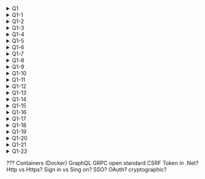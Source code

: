 <details>
<summary>Q1</summary>

## Q1: What is .Net Core?

.NET Core is a **open-source** and **cross-platform framework** developed by Microsoft. .NET Core is optimized for **high performance**, especially in web applications, and is designed to be **cloud-ready** with tight integration for building, deploying, and scaling cloud services.

</details>

<details>
<summary>Q1-1</summary>

## Q1-1: What is CLR?

The Common Language Runtime (CLR) is the virtual machine component of Microsoft's .NET framework. It provides a managed execution environment for .NET applications, handling tasks such as memory management, security, and exception handling. Here are some key functions and features of the CLR:

1. **Memory Management**: The CLR includes a **garbage collector (GC)** that automatically handles memory allocation and deallocation, helping to prevent memory leaks and optimize resource usage.

2. **Type Safety**: The CLR enforces type safety, ensuring that code adheres to type rules and preventing type-related errors and vulnerabilities.

3. **Exception Handling**: It provides a structured approach to handling exceptions, allowing for robust error management and recovery within applications.

4. **Security**: The CLR includes a security model that enforces code access security (CAS) and provides mechanisms for defining and enforcing security policies.

5. **Just-In-Time (JIT) Compilation**: The CLR compiles **intermediate language (IL)** code into native machine code at runtime, optimizing performance and enabling cross-platform compatibility.

6. **Interoperability**: It provides mechanisms for interacting with unmanaged code and other programming environments, enabling integration with existing libraries and applications.

7. **Thread Management**: The CLR manages and schedules threads, providing support for multithreading and parallelism in .NET applications.

Overall, the CLR is a key component of the .NET ecosystem, providing a managed execution environment that simplifies development, enhances security, and improves performance.

</details>

<details>
<summary>Q1-2</summary>

## Q1-2: What is RyuJIT?

RyuJIT is the Just-In-Time (JIT) compiler used in the .NET framework, starting from .NET Framework 4.6 and .NET Core. It replaces the older JIT compiler, known as the "MSIL JIT," and is designed to improve performance and efficiency in the compilation of Intermediate Language (IL) code to native machine code.

</details>

<details>
<summary>Q1-3</summary>

## Q1-3: What is framework?

A framework is a pre-built collection of libraries, tools, and conventions that provides a structured environment for building applications. It offers reusable code and predefined architecture that developers can use to solve common programming problems, allowing them to focus on the unique aspects of their application rather than reinventing the wheel.

**Example**: Imagine you're building a house. A framework is like having pre-cut pieces of wood, blueprints, and tools that show you exactly how to put the house together. It makes the building process faster and easier.

</details>

<details>
<summary>Q1-4</summary>

## Q1-4: What is virtual machine component?

A virtual machine component is a software layer that enables the execution of applications in a controlled, platform-independent environment. It abstracts the underlying hardware and provides services like memory management, security, and portability, ensuring that applications can run consistently across different systems.

</details>

<details>
<summary>Q1-5</summary>

## Q1-5: What is platform?

A platform is the foundation that supports the development, deployment, and execution of software applications. It encompasses hardware, operating systems, and software frameworks, providing the necessary environment for applications to function.

**Example**: Think of your smartphone. The platform includes the phone itself (the hardware), the operating system (Android), and the app store. All apps you download and use are built to work on this platform.

</details>

<details>
<summary>Q1-6</summary>

## Q1-6: Is .Net a platform or framework?

- **.NET as a Platform**: Refers to the broader environment that includes runtime, operating systems, and a collection of frameworks and tools for building and running applications across different environments.
  
- **.NET as a Framework**: Refers to specific sets of tools and libraries within the .NET platform that are used to build applications in particular domains.

In general, **.NET** is often referred to as a platform because it encompasses everything needed to develop and run applications across multiple environments and supports a wide range of frameworks under its umbrella.

</details>

<details>
<summary>Q1-7</summary>

## Q1-7: What is the difference between platform and framework?

* **Platform** is where you run your applications. It's the entire environment, including hardware and software.
* **Framework** is a tool you use to build applications. It gives you a structured way to create something that can run on a platform.

</details>

<details>
<summary>Q1-8</summary>

## Q1-8: What is CAS?

CAS (Code Access Security) is a security model in the .NET Framework that controls what code can do based on where it comes from and other identity factors. It helps protect systems from untrusted or potentially harmful code by restricting its permissions.

</details>

<details>
<summary>Q1-9</summary>

## Q1-9: What security mechanisms or practices replace CAS in .NET Core??

In .NET Core and later versions (like .NET 5, .NET 6, and .NET 7), **Code Access Security (CAS)** is not supported. Instead of CAS, .NET Core uses other security practices and models to ensure application security. Here's what is used instead:

### 1. Operating System-Level Security:
   - **Permissions and Access Control**: In .NET Core, security is more tightly integrated with the underlying operating system. Permissions and access control are handled by the OS, so developers rely on the OS to enforce security boundaries, such as file system access, network access, and execution permissions.
   - **Principle of Least Privilege**: Applications are often run with the minimum necessary privileges. For example, services might run under specific user accounts with limited permissions, ensuring that even if a vulnerability is exploited, the damage is contained.

### 2. Sandboxing and Containers:
   - **Containers (e.g., Docker)**: Containers are a modern approach to isolating applications. By running .NET Core applications inside containers, you can create a sandboxed environment where the application is isolated from the host system. This limits the potential damage if the application is compromised.
   - **App Sandbox (macOS and iOS)**: On platforms like macOS and iOS, applications run in a sandbox, which restricts what they can do based on predefined policies.

### 3. AssemblyLoadContext:
   - **Custom Assembly Loading**: .NET Core introduces `AssemblyLoadContext`, which allows for more granular control over assembly loading. This can be used to create isolated environments within a .NET Core application, somewhat similar to the way Application Domains were used in .NET Framework, but without the full overhead of CAS.

### 4. Role-Based Access Control (RBAC) and Claims-Based Security:
   - **Identity and Access Management**: In web applications, security models often rely on Role-Based Access Control (RBAC) or Claims-Based Security. These models use user roles and claims (pieces of user information) to enforce security policies.
   - **ASP.NET Core Identity**: ASP.NET Core provides a robust identity system that supports authentication and authorization, allowing developers to define what actions different users or roles can perform.

### 5. Dependency Injection and Secure Coding Practices:
   - **Dependency Injection**: .NET Core heavily uses dependency injection, which helps manage dependencies and can be used to enforce security policies by controlling what components are available to the application.
   - **Secure Coding Practices**: Emphasis is placed on secure coding practices, such as input validation, output encoding, and avoiding common vulnerabilities (e.g., SQL injection, cross-site scripting).

### 6. Security Libraries and APIs:
   - **System.Security.Cryptography**: .NET Core includes the `System.Security.Cryptography` namespace, which provides a range of cryptographic functions for encryption, hashing, and secure data handling.
   - **JWT Tokens**: In web applications, JSON Web Tokens (JWT) are commonly used for secure, stateless authentication and authorization.

### Summary:
In .NET Core, instead of relying on CAS, security is achieved through a combination of operating system-level controls, containerization, role-based and claims-based security, dependency injection, secure coding practices, and modern security libraries. This approach is more aligned with contemporary security practices and allows .NET Core applications to be more flexible and secure in a variety of environments.

</details>

<details>
<summary>Q1-10</summary>

## Q1-10: What is CLI?

A Command-Line Interface (CLI) is a text-based interface that allows users to interact with an operating system or software by typing commands. It provides a powerful, flexible, and resource-efficient way to perform tasks, manage systems, and automate processes.

</details>

<details>
<summary>Q1-11</summary>

## Q1-11: What is .Net CLI?

The .NET CLI is a powerful command-line tool that supports .NET developers in creating, building, running, testing, and managing .NET applications across different platforms.

**Example:**
```sh
dotnet build MyConsoleApp
```

</details>

<details>
<summary>Q1-12</summary>

## Q1-12: What is CIL?

Common Intermediate Language (CIL) is a low-level, language-independent code used by the .NET Framework. It acts as an intermediate step between high-level programming languages and the native machine code executed by the hardware. CIL allows .NET applications to be portable and ensures interoperability between different .NET languages.

**Compilation Process:**

* **Source Code**: High-level source code written in a .NET language (e.g., C# or VB.NET) is first compiled into CIL by a language-specific compiler (e.g., the C# compiler csc).
* **Assembly**: The resulting CIL code is stored in an assembly, which is a compiled code library containing CIL and metadata.
* **Just-In-Time (JIT) Compilation**: When the application is run, the CLR�s JIT compiler converts the CIL code into native machine code specific to the hardware on which the application is running.

**Example:**

```cil
.assembly Program {}
.class public Program
{
    .method public static void Main()
    {
        .entrypoint
        // Code to write "Hello, World!" to the console
        ldstr "Hello, World!"
        call void [System.Console]System.Console::WriteLine(string)
        ret
    }
}
```

</details>

<details>
<summary>Q1-13</summary>

## Q1-13: What is BCL?

Base Class Library (BCL) is a subset of the FCL, focused on providing the fundamental types and classes needed for basic .NET applications.

</details>

<details>
<summary>Q1-14</summary>

## Q1-14: What is FCL?

Framework Class Library (FCL) is a comprehensive collection of classes, interfaces, and value types provided by the .NET Framework such as file operations, data access, network communication, and graphical user interfaces.\
It offers a wide range of functionalities to simplify development tasks and promote code reuse. By using the FCL, developers can efficiently build applications without having to write common functionalities from scratch.\
The FCL provides a consistent and integrated development experience across different .NET languages and platforms.

FCL includes the BCL but also offers additional libraries and APIs for more specialized and advanced tasks, including web development, data access, GUI development, and more.

**Namespace Examples:**\
System, System.IO, System.Collections, System.Net, System.Linq, System.Threading

</details>

<details>
<summary>Q1-15</summary>

## Q1-15: What is API?

An API (Application Programming Interface) is a set of protocols and tools that allows different software applications to communicate and interact with each other.

</details>

<details>
<summary>Q1-16</summary>

## Q1-16: How many API types do we have?

1. **Web APIs**:
   - **REST (Representational State Transfer)**: A popular architectural style for web APIs that uses standard HTTP methods and focuses on resources identified by URLs. Responses are often in JSON or XML format.

   - **SOAP (Simple Object Access Protocol)**: A protocol for exchanging structured information using XML. It is more rigid than REST and includes a set of rules for request and response formats.

     **Example Request**:

     ```xml
     <soapenv:Envelope xmlns:soapenv="http://schemas.xmlsoap.org/soap/envelope/" xmlns:urn="urn:ebay:api:PayPalAPI">
       <soapenv:Header/>
       <soapenv:Body>
         <urn:GetBalanceReq>
           <urn:GetBalanceRequest>
             <urn:Version>94.0</urn:Version>
             <urn:Credential>
               <urn:Username>your-username</urn:Username>
               <urn:Password>your-password</urn:Password>
             </urn:Credential>
           </urn:GetBalanceRequest>
         </urn:GetBalanceReq>
       </soapenv:Body>
     </soapenv:Envelope>
     ```

     **Example Response**:

     ```xml
     <soapenv:Envelope xmlns:soapenv="http://schemas.xmlsoap.org/soap/envelope/">
       <soapenv:Body>
         <GetBalanceResponse xmlns="urn:ebay:api:PayPalAPI">
           <Balance>100.00</Balance>
           <CurrencyCode>USD</CurrencyCode>
         </GetBalanceResponse>
       </soapenv:Body>
     </soapenv:Envelope>
     ```

   - **GraphQL**: A query language for APIs that allows clients to request exactly the data they need, and nothing more. It provides more flexibility compared to REST.
    
     **Example Request**:

     ```graphql
     query {
       repository(owner:"octocat", name:"Hello-World") {
         issues(last:20, states:CLOSED) {
           edges {
             node {
               title
               url
               labels(first:5) {
                 edges {
                   node {
                     name
                   }
                 }
               }
             }
           }
         }
       }
     }
     ```

     **Example Response**:

     ```json
     {
       "data": {
         "repository": {
           "issues": {
             "edges": [
               {
                 "node": {
                   "title": "Found a bug",
                   "url": "https://github.com/octocat/Hello-World/issues/1347",
                   "labels": {
                     "edges": [
                       {
                         "node": {
                           "name": "bug"
                         }
                       }
                     ]
                   }
                 }
               }
             ]
           }
         }
       }
     }
     ```

2. **Library or Framework APIs**:
   - **Function Calls**: APIs that provide functions or methods for interacting with a software library or framework. For example, the .NET Framework provides APIs for file I/O, database access, and more.

   ```csharp
   // Using .NET's File class to read a file
   string content = File.ReadAllText("example.txt");
   ```

3. **Operating System APIs**:
   - **System Calls**: APIs provided by operating systems to interact with hardware and system resources. For example, Windows API (WinAPI) provides functions for managing windows, files, and hardware.

4. **Database APIs**:
   - **Database Query Interfaces**: APIs that allow applications to interact with databases, such as SQL-based APIs for executing queries and retrieving results.

    ```sql
    SELECT * FROM Users WHERE UserID = 1;
    ```

    ```javascript
    db.users.find({ "username": "johndoe" });
    ```

</details>

<details>
<summary>Q1-17</summary>

## Q1-17: What is JWT?

**JWT** stands for **JSON Web Token**. It is an open standard (RFC 7519) used for securely transmitting information between parties as a JSON object. This information can be verified and trusted because it is digitally signed. JWTs are commonly used for authentication and authorization purposes in web applications.

### Key Components of JWT:

A JWT consists of three parts, typically separated by dots (`.`):
1. **Header**
2. **Payload**
3. **Signature**

#### 1. **Header**:
   - **Content**: The header typically consists of two parts: the type of the token (which is JWT) and the signing algorithm being used, such as HMAC SHA256 or RSA.
   - **Example**:
     ```json
     {
       "alg": "HS256",
       "typ": "JWT"
     }
     ```

#### 2. **Payload**:
   - **Content**: The payload contains the claims, which are statements about an entity (typically, the user) and additional data. There are three types of claims:
     - **Registered claims**: Predefined claims like `iss` (issuer), `exp` (expiration time), and `sub` (subject).
     - **Public claims**: Claims that are defined in the JWT standard but can be used by anyone. They should be used with caution to avoid conflicts.
     - **Private claims**: Custom claims created by the developers that are specific to their application.
   - **Example**:
     ```json
     {
       "sub": "1234567890",
       "name": "John Doe",
       "admin": true
     }
     ```

#### 3. **Signature**:
   - **Content**: To create the signature, the encoded header, encoded payload, a secret key, and the algorithm specified in the header are combined. The signature ensures that the token hasn't been altered.
   - **Example**:
     - If using HMAC SHA256:
     ```text
     HMACSHA256(
       base64UrlEncode(header) + "." +
       base64UrlEncode(payload),
       secret)
     ```

### Benefits of JWT:
- **Stateless**: JWTs are self-contained; all the information needed for verification is within the token, eliminating the need for session state on the server.
- **Scalable**: Since JWTs are stateless, they are ideal for distributed systems where the authentication server might be separate from other parts of the application.
- **Compact and Efficient**: JWTs are compact and can be easily transmitted via URLs, headers, or within POST parameters.
- **Secure**: JWTs can be signed and optionally encrypted to ensure data integrity and confidentiality.

</details>

<details>
<summary>Q1-18</summary>

## Q1-18: What is Token?

A token is a piece of data used to authenticate or authorize actions within a system.

</details>

<details>
<summary>Q1-19</summary>

## Q1-19: Explain types of tokens.

1. **Authentication Token**:
   - **Description**: Represents a user's identity and is used to verify that the user is authenticated. Once the user logs in, an authentication token is issued and can be used to access protected resources without needing to repeatedly send credentials.
   - **Example**: JWT

2. **Access Token**:
   - **Description**: Represents the authorization to access specific resources. Access tokens are issued after successful authentication.
   - **Example**: In OAuth 2.0, an access token is issued after the user grants permission to access certain resources.

3. **Refresh Token**:
   - **Description**: A long-lived token that is used to request a new access token once the previous one expires.
   - **Example**: In OAuth 2.0, a refresh token is issued alongside an access token.

4. **Bearer Token**:
   - **Description**: A type of token where the possession of the token grants access to a resource. The bearer token is typically included in the HTTP Authorization header.
   - **Example**: Most APIs that require access tokens expect them to be passed in the form of a bearer token.

5. **CSRF Token (Cross-Site Request Forgery Token)**:
   - **Description**: Used to protect against CSRF attacks, where an attacker tries to perform unauthorized actions on behalf of a user. CSRF tokens are unique to each session and must be included in forms or requests to validate that the request is legitimate.
   - **Example**: Many web applications include a hidden CSRF token in forms that the server checks to verify the request.

6. **Session Token**:
   - **Description**: Used to maintain the session state between a client and a server. After a user logs in, a session token is generated and stored on the client (typically in cookies) to identify and authenticate the user for the duration of the session.
   - **Example**: In traditional web apps, when a user logs in, the server generates a session token, stores it in a cookie, and associates it with the user's session.

</details>

<details>
<summary>Q1-20</summary>

## Q1-20: Name some alternatives to Bearer tokens.

1. **Basic Authentication**:
   - **Description**: Sends the user’s credentials (username and password) encoded in base64 in the HTTP Authorization header. It is a very simple but less secure form of authentication because the credentials can be easily decoded if not transmitted over HTTPS.
   - **Example**:
     ```http
     Authorization: Basic dXNlcm5hbWU6cGFzc3dvcmQ=
     ```

2. **API Key Authentication**:
   - **Description**: Involves sending a unique API key as part of the request, either in a header, as a query parameter, or in the body of the request. API keys are usually associated with a user or an application and are commonly used in web services.
   - **Example** (using a query parameter):
     ```http
     GET https://api.example.com/resource?api_key=your_api_key
     ```

3. **OAuth 1.0a**:
   - **Description**: A more complex authentication method where the token is signed with both a consumer secret and a token secret. OAuth 1.0a requires signatures to verify the authenticity of requests, making it more secure than bearer tokens but also more complex to implement.
   - **Example**: Instead of just using a token, OAuth 1.0a involves signatures that prevent tampering with the request.
     ```http
     Authorization: OAuth oauth_consumer_key="key", oauth_token="token", oauth_signature="signature", oauth_version="1.0"
     ```

4. **OAuth 2.0 with Proof-of-Possession (PoP)**:
   - **Description**: Instead of using bearer tokens, PoP tokens bind the token to a specific client or session using a cryptographic key, ensuring that the token can only be used by the intended holder. This makes it more secure than a bearer token, as the token alone is not enough; the client also needs to demonstrate knowledge of a secret key.
   - **Example**: The PoP token is cryptographically tied to the client’s session, but the exact format depends on the implementation.

6. **Session Cookies**:
   - **Description**: Instead of passing tokens in the Authorization header, session cookies store a token or session identifier on the client side. These cookies are automatically included in each request made to the server, maintaining the session.
   - **Example**:
     ```http
     Cookie: sessionId=abc123xyz
     ```

7. **SAML (Security Assertion Markup Language)**:
   - **Description**: An XML-based authentication protocol commonly used in Single Sign-On (SSO) systems. It allows secure exchange of authentication and authorization data between an identity provider and a service provider.
   - **Example**: The authentication is usually done by exchanging XML-based assertions, often handled by identity providers like Okta or Google.

</details>

<details>
<summary>Q1-21</summary>

## Q1-21: What is session token?

A **session token** is a unique identifier issued by a server to a client upon a successful login or session creation. It is used to maintain session state between the client and the server. The session token is stored on the client side, typically in a cookie, and sent with each request to identify the session on the server. This allows the server to recognize the user across multiple requests without requiring them to log in again.

### How Session Tokens Work:
1. **User Authentication**:
   - The user provides credentials (like username and password) to log in.
   
2. **Session Token Creation**:
   - If the credentials are correct, the server generates a session token. The session token could be a random string, a signed token (like a JWT), or some other form of unique identifier.
   
3. **Session Token Storage**:
   - The server stores the session token (or a session identifier) in memory or a session store (like Redis or a database), associating it with session data (e.g., user ID, roles, preferences).
   - The session token is sent to the client, usually stored in a cookie.

4. **Client Sends Token in Requests**:
   - For each subsequent request, the client sends the session token back to the server, typically in the HTTP `Cookie` header.
   
5. **Server Validates the Token**:
   - The server retrieves the session data associated with the token and verifies that the session is valid (e.g., it hasn’t expired or been invalidated).

6. **Session Persistence**:
   - As long as the session is valid, the server processes the request and updates any session-related data as needed.

### Session Tokens in .NET Framework and ASP.NET:
In .NET, session tokens are typically managed by the **ASP.NET Session State** mechanism, which provides built-in support for maintaining user sessions.

#### How to Use Session Tokens in .NET:
1. **Session Creation**:
   - In ASP.NET, when a session is created (e.g., upon user login), a unique session ID is automatically generated and associated with the session data.
   - The session ID is stored on the server and the client receives a cookie (e.g., `ASP.NET_SessionId`).
   
   ```csharp
   Session["UserName"] = "JohnDoe";
   ```

2. **Session Token Stored in Cookie**:
   - The session ID is stored in a cookie that is automatically sent with each request to maintain the session.
   - Example cookie in HTTP request:
     ```http
     Cookie: ASP.NET_SessionId=abc123xyz
     ```

3. **Accessing Session Data**:
   - On each request, ASP.NET uses the session ID from the cookie to retrieve the session data stored on the server. This allows you to access session variables.
   
   ```csharp
   var userName = Session["UserName"];
   ```

4. **Session Storage Options**:
   - By default, ASP.NET stores session data **in-memory** on the server. However, this can be customized to store session tokens in a database, distributed cache (like Redis), or in a custom session store.
   
   **In-Memory (default)**:
   ```xml
   <sessionState mode="InProc" timeout="20" />
   ```
   
   **SQL Server** (session data stored in a SQL database):
   ```xml
   <sessionState mode="SQLServer" sqlConnectionString="data source=localhost;user id=sa;password=pass" />
   ```

   **Distributed (using Redis)**:
   ```csharp
   services.AddDistributedRedisCache(options => {
       options.Configuration = "localhost:6379";
   });

   services.AddSession();
   ```

5. **Session Expiration**:
   - The session token can expire based on inactivity or after a predefined timeout period. In ASP.NET, you can set the session timeout in the configuration:
   
   ```xml
   <sessionState timeout="30" />
   ```

6. **Session Authentication with Forms Authentication**:
   - In older versions of ASP.NET, **Forms Authentication** was often used in conjunction with session tokens. After a user logs in, a session token is generated and stored in a cookie to maintain the user’s authenticated session.
   - Example of setting an authentication cookie:
   
   ```csharp
   FormsAuthentication.SetAuthCookie(userName, isPersistent);
   ```

### Session Token vs JWT in .NET Core:
While traditional session tokens rely on server-side storage, **JWT (JSON Web Tokens)** are stateless and do not require server-side storage. In .NET Core, **JWTs** are often used for **authentication** instead of session tokens, especially in **stateless** or **distributed systems**.

#### Example: Using JWT in .NET Core
1. **Generate JWT on Login**:
   - After successful login, you generate a JWT token with user claims:
   
   ```csharp
   var tokenHandler = new JwtSecurityTokenHandler();
   var key = Encoding.ASCII.GetBytes("your-secret-key");
   var tokenDescriptor = new SecurityTokenDescriptor
   {
       Subject = new ClaimsIdentity(new[] {
           new Claim(ClaimTypes.Name, userName)
       }),
       Expires = DateTime.UtcNow.AddHours(1),
       SigningCredentials = new SigningCredentials(new SymmetricSecurityKey(key), SecurityAlgorithms.HmacSha256Signature)
   };
   var token = tokenHandler.CreateToken(tokenDescriptor);
   var tokenString = tokenHandler.WriteToken(token);
   ```

2. **Send JWT in Requests**:
   - The JWT is included in the Authorization header in subsequent requests:
     ```http
     Authorization: Bearer <your-jwt-token>
     ```

3. **Validate JWT on Each Request**:
   - The server validates the token and extracts claims to authenticate the user.

### Summary:
- A **session token** is used to maintain a user’s session on the server, typically stored in a cookie and used to identify requests across multiple interactions.
- In **ASP.NET** and **ASP.NET Core**, session tokens are handled via session state mechanisms, where the session ID is stored in a cookie.
- In modern **stateless** applications, **JWT (JSON Web Tokens)** are often used instead of session tokens for authentication in **.NET Core** due to their simplicity and scalability in distributed environments.

</details>

<details>
<summary>Q1-22</summary>

## Q1-22: What is Signing algorithm?

A **signing algorithm** is a cryptographic method used to create a digital signature for data, ensuring its integrity and authenticity. The signing process involves using a **private key** to generate the signature and a corresponding **public key** to verify it. 

In the context of **JWT (JSON Web Token)** or any secure system, the signing algorithm ensures that the token or data has not been tampered with and can only be verified by the intended parties.

### Key Points of a Signing Algorithm:
1. **Integrity**: Ensures that the data has not been modified after it was signed. If any changes are made, the signature verification will fail.
2. **Authenticity**: Verifies that the data was indeed signed by the rightful party (who holds the private key).
3. **Non-repudiation**: The signer cannot deny having signed the data since only they possess the private key.

### Common Signing Algorithms:
1. **HMAC (Hash-based Message Authentication Code)**:
   - **Algorithm**: `HS256`, `HS384`, `HS512` (HMAC with SHA-256, SHA-384, or SHA-512)
   - **Description**: Symmetric algorithm where the same secret key is used for both signing and verifying the token. Faster but both the sender and receiver must share the same secret.
   - **Use case**: Commonly used in signing **JWT** tokens for web authentication.
   - **Example**:
     ```json
     {
       "alg": "HS256"
     }
     ```

2. **RSA (Rivest-Shamir-Adleman)**:
   - **Algorithm**: `RS256`, `RS384`, `RS512`
   - **Description**: Asymmetric algorithm that uses a pair of keys (a private key for signing and a public key for verifying). The public key is shared openly, while the private key is kept secret.
   - **Use case**: Secure systems where the verifier doesn't need to know the private key (e.g., public key infrastructure).
   - **Example**:
     ```json
     {
       "alg": "RS256"
     }
     ```

3. **ECDSA (Elliptic Curve Digital Signature Algorithm)**:
   - **Algorithm**: `ES256`, `ES384`, `ES512`
   - **Description**: Asymmetric algorithm similar to RSA but uses elliptic curve cryptography, which provides the same level of security with smaller key sizes and more efficient computations.
   - **Use case**: Systems that need high performance and security, often used in mobile devices.
   - **Example**:
     ```json
     {
       "alg": "ES256"
     }
     ```

### How Signing Algorithms Work in JWT:

In a **JWT**, the signing algorithm is specified in the token header. When a JWT is created, the signing algorithm is used to sign the **header** and **payload** of the token, producing a **signature**. This signature ensures that the token has not been tampered with.

1. **Header**:
   ```json
   {
     "alg": "HS256", 
     "typ": "JWT"
   }
   ```

2. **Payload** (data):
   ```json
   {
     "sub": "1234567890",
     "name": "John Doe",
     "admin": true
   }
   ```

3. **Signature**: 
   - The signature is generated by signing the base64-encoded header and payload using the secret key (in the case of `HS256`) or private key (for `RS256` or `ES256`).
   - Example:
     ```http
     HMACSHA256(
       base64UrlEncode(header) + "." + base64UrlEncode(payload),
       secret
     )
     ```

4. **Verification**:
   - When a JWT is received, the server verifies the signature by using the same algorithm and key (secret or public) to recompute the signature. If the signature matches, the token is valid.

### Summary:
A **signing algorithm** is used to create a **digital signature** that ensures data integrity and authenticity. In the case of JWT, common signing algorithms include **HMAC**, **RSA**, and **ECDSA**, each with its own security model. The signature guarantees that the token or data has not been tampered with and allows secure authentication in systems like web applications.

</details>

???
Containers (Docker)
GraphQL
GRPC
open standard
CSRF Token in .Net?
Http vs Https?
Sign in vs Sing on?
SSO?
OAuth?
cryptographic?